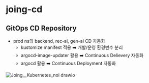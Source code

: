 # joing-cd
## GitOps CD Repository
- prod ns의 backend, rec-ai, gen-ai CD 자동화
  - kustomize manifest 적용 ➡️ 개발/운영 환경변수 분리
  - argocd-image-updater 활용 ➡️ Continuous Delievery 자동화
  - argocd 활용 ➡️ Continuous Deployment 자동화
  
![Joing__Kubernetes_noi drawio](https://github.com/user-attachments/assets/8b478009-bd33-4ae4-a080-542b8d53c6f3)
